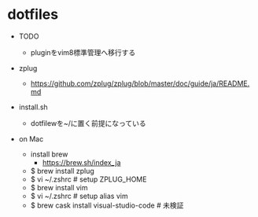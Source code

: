 # dotfiles

- TODO
  - pluginをvim8標準管理へ移行する

- zplug
  - https://github.com/zplug/zplug/blob/master/doc/guide/ja/README.md
  
- install.sh
  - dotfilewを~/に置く前提になっている

- on Mac
  - install brew
    - https://brew.sh/index_ja
  - $ brew install zplug
  - $ vi ~/.zshrc # setup ZPLUG_HOME
  - $ brew install vim
  - $ vi ~/.zshrc # setup alias vim
  - $ brew cask install visual-studio-code # 未検証
